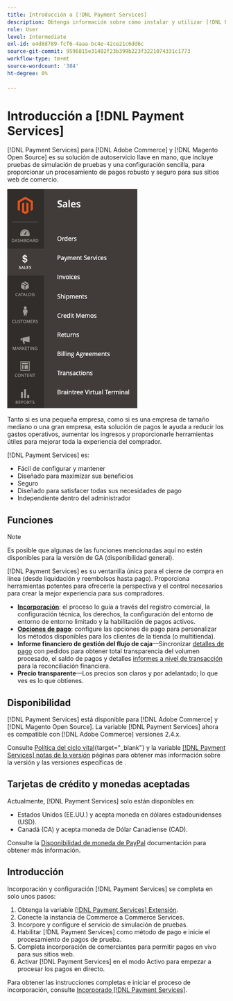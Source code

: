 ```yaml
---
title: Introducción a [!DNL Payment Services]
description: Obtenga información sobre cómo instalar y utilizar [!DNL Payment Services] como solución de procesamiento de pagos llave en mano, sólida y segura para su [!DNL Adobe Commerce] y [!DNL Magento Open Source] sitios web.
role: User
level: Intermediate
exl-id: e4d8d789-fcf6-4aaa-bc4e-42ce21c6dd6c
source-git-commit: 9596815e31402f23b399b223f3221074331c1773
workflow-type: tm+mt
source-wordcount: '384'
ht-degree: 0%

---
```


# Introducción a [!DNL Payment Services]

[!DNL Payment Services] para [!DNL Adobe Commerce] y [!DNL Magento Open Source] es su solución de autoservicio llave en mano, que incluye pruebas de simulación de pruebas y una configuración sencilla, para proporcionar un procesamiento de pagos robusto y seguro para sus sitios web de comercio.

![[!DNL Payment Services] vista de administración de extensiones](assets/admin-view.png)

Tanto si es una pequeña empresa, como si es una empresa de tamaño mediano o una gran empresa, esta solución de pagos le ayuda a reducir los gastos operativos, aumentar los ingresos y proporcionarle herramientas útiles para mejorar toda la experiencia del comprador.

[!DNL Payment Services] es:

* Fácil de configurar y mantener
* Diseñado para maximizar sus beneficios
* Seguro
* Diseñado para satisfacer todas sus necesidades de pago
* Independiente dentro del administrador

## Funciones

>[!NOTE]
>
>Es posible que algunas de las funciones mencionadas aquí no estén disponibles para la versión de GA (disponibilidad general).

[!DNL Payment Services] es su ventanilla única para el cierre de compra en línea (desde liquidación y reembolsos hasta pago). Proporciona herramientas potentes para ofrecerle la perspectiva y el control necesarios para crear la mejor experiencia para sus compradores.

* [**Incorporación**](onboard.md): el proceso lo guía a través del registro comercial, la configuración técnica, los derechos, la configuración del entorno de entorno de entorno limitado y la habilitación de pagos activos.
* [**Opciones de pago**](payments-options.md): configure las opciones de pago para personalizar los métodos disponibles para los clientes de la tienda (o multitienda).
* **Informe financiero de gestión del flujo de caja**—Sincronizar [detalles de pago](order-payment-status.md) con pedidos para obtener total transparencia del volumen procesado, el saldo de pagos y detalles [informes a nivel de transacción](payouts.md) para la reconciliación financiera.
* **Precio transparente**—Los precios son claros y por adelantado; lo que ves es lo que obtienes.

## Disponibilidad

[!DNL Payment Services] está disponible para [!DNL Adobe Commerce] y [!DNL Magento Open Source]. La variable [!DNL Payment Services] ahora es compatible con [!DNL Adobe Commerce] versiones 2.4.x.

Consulte [Política del ciclo vital](https://devdocs.magento.com/release/lifecycle-policy.html){target=&quot;_blank&quot;} y la variable [[!DNL Payment Services] notas de la versión](release-notes.md) páginas para obtener más información sobre la versión y las versiones específicas de .

## Tarjetas de crédito y monedas aceptadas

Actualmente, [!DNL Payment Services] solo están disponibles en:

* Estados Unidos (EE.UU.) y acepta moneda en dólares estadounidenses (USD).
* Canadá (CA) y acepta moneda de Dólar Canadiense (CAD).

Consulte la [Disponibilidad de moneda de PayPal](https://developer.paypal.com/docs/platforms/checkout/reference/country-availability-advanced-cards/) documentación para obtener más información.

## Introducción

Incorporación y configuración [!DNL Payment Services] se completa en solo unos pasos:

1. Obtenga la variable [[!DNL Payment Services] Extensión](install.md).
1. Conecte la instancia de Commerce a Commerce Services.
1. Incorpore y configure el servicio de simulación de pruebas.
1. Habilitar [!DNL Payment Services] como método de pago e inicie el procesamiento de pagos de prueba.
1. Completa incorporación de comerciantes para permitir pagos en vivo para sus sitios web.
1. Activar [!DNL Payment Services] en el modo Activo para empezar a procesar los pagos en directo.

Para obtener las instrucciones completas e iniciar el proceso de incorporación, consulte [Incorporado [!DNL Payment Services]](onboard.md).
